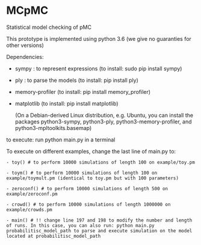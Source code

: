 # MCpMC
Statistical model checking of pMC

This prototype is implemented using python 3.6 (we give no guaranties for other versions)

Dependencies:
  - sympy : to represent expressions (to install: sudo pip install sympy)
  - ply : to parse the models (to install: pip install ply)
  - memory-profiler (to install: pip install memory_profiler)
  - matplotlib (to install: pip install matplotlib)
  
    (On a Debian-derived Linux distribution, e.g. Ubuntu, you can install the packages python3-sympy, python3-ply, python3-memory-profiler, and python3-mpltoolkits.basemap)
  
  to execute: run python main.py in a terminal
  
  To execute on different examples, change the last line of main.py to:
 
    - toy() # to perform 10000 simulations of length 100 on example/toy.pm
    
    - toym() # to perform 10000 simulations of length 100 on example/toymult.pm (identical to toy.pm but with 100 parameters)
    
    - zeroconf() # to perform 10000 simulations of length 500 on example/zeroconf.pm
    
    - crowd() # to perform 10000 simulations of length 1000000 on example/crowds.pm
    
    - main() # !! change line 197 and 198 to modify the number and length of runs. In this case, you can also run: python main.py probabilitisc_model_path to parse and execute simulation on the model located at probabilitisc_model_path
